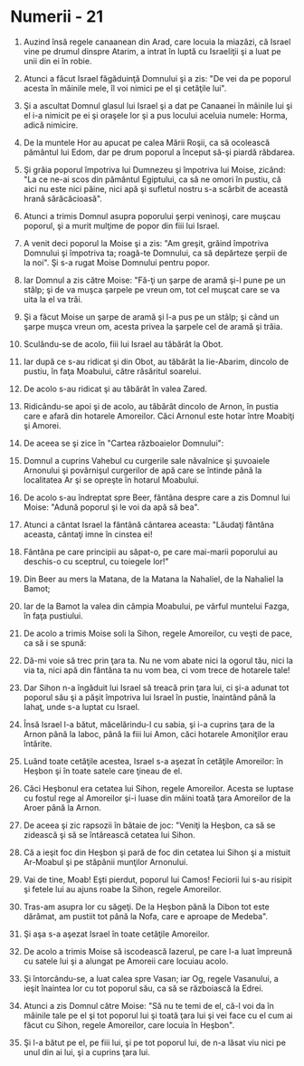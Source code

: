 # Numerii - 21

1. Auzind însă regele canaanean din Arad, care locuia la miazăzi, că Israel vine pe drumul dinspre Atarim, a intrat în luptă cu Israeliţii şi a luat pe unii din ei în robie. 

2. Atunci a făcut Israel făgăduinţă Domnului şi a zis: "De vei da pe poporul acesta în mâinile mele, îl voi nimici pe el şi cetăţile lui". 

3. Şi a ascultat Domnul glasul lui Israel şi a dat pe Canaanei în mâinile lui şi el i-a nimicit pe ei şi oraşele lor şi a pus locului aceluia numele: Horma, adică nimicire. 

4. De la muntele Hor au apucat pe calea Mării Roşii, ca să ocolească pământul lui Edom, dar pe drum poporul a început să-şi piardă răbdarea. 

5. Şi grăia poporul împotriva lui Dumnezeu şi împotriva lui Moise, zicând: "La ce ne-ai scos din pământul Egiptului, ca să ne omori în pustiu, că aici nu este nici pâine, nici apă şi sufletul nostru s-a scârbit de această hrană sărăcăcioasă". 

6. Atunci a trimis Domnul asupra poporului şerpi veninoşi, care muşcau poporul, şi a murit mulţime de popor din fiii lui Israel. 

7. A venit deci poporul la Moise şi a zis: "Am greşit, grăind împotriva Domnului şi împotriva ta; roagă-te Domnului, ca să depărteze şerpii de la noi". Şi s-a rugat Moise Domnului pentru popor. 

8. Iar Domnul a zis către Moise: "Fă-ţi un şarpe de aramă şi-l pune pe un stâlp; şi de va muşca şarpele pe vreun om, tot cel muşcat care se va uita la el va trăi. 

9. Şi a făcut Moise un şarpe de aramă şi l-a pus pe un stâlp; şi când un şarpe muşca vreun om, acesta privea la şarpele cel de aramă şi trăia. 

10. Sculându-se de acolo, fiii lui Israel au tăbărât la Obot. 

11. Iar după ce s-au ridicat şi din Obot, au tăbărât la Iie-Abarim, dincolo de pustiu, în faţa Moabului, către răsăritul soarelui. 

12. De acolo s-au ridicat şi au tăbărât în valea Zared. 

13. Ridicându-se apoi şi de acolo, au tăbărât dincolo de Arnon, în pustia care e afară din hotarele Amoreilor. Căci Arnonul este hotar între Moabiţi şi Amorei. 

14. De aceea se şi zice în "Cartea războaielor Domnului": 

15. Domnul a cuprins Vahebul cu curgerile sale năvalnice şi şuvoaiele Arnonului şi povârnişul curgerilor de apă care se întinde până la localitatea Ar şi se opreşte în hotarul Moabului. 

16. De acolo s-au îndreptat spre Beer, fântâna despre care a zis Domnul lui Moise: "Adună poporul şi le voi da apă să bea". 

17. Atunci a cântat Israel la fântână cântarea aceasta: "Lăudaţi fântâna aceasta, cântaţi imne în cinstea ei! 

18. Fântâna pe care principii au săpat-o, pe care mai-marii poporului au deschis-o cu sceptrul, cu toiegele lor!" 

19. Din Beer au mers la Matana, de la Matana la Nahaliel, de la Nahaliel la Bamot; 

20. Iar de la Bamot la valea din câmpia Moabului, pe vârful muntelui Fazga, în faţa pustiului. 

21. De acolo a trimis Moise soli la Sihon, regele Amoreilor, cu veşti de pace, ca să i se spună: 

22. Dă-mi voie să trec prin ţara ta. Nu ne vom abate nici la ogorul tău, nici la via ta, nici apă din fântâna ta nu vom bea, ci vom trece de hotarele tale!

23. Dar Sihon n-a îngăduit lui Israel să treacă prin ţara lui, ci şi-a adunat tot poporul său şi a păşit împotriva lui Israel în pustie, înaintând până la Iahaţ, unde s-a luptat cu Israel. 

24. Însă Israel l-a bătut, măcelărindu-l cu sabia, şi i-a cuprins ţara de la Arnon până la Iaboc, până la fiii lui Amon, căci hotarele Amoniţilor erau întărite. 

25. Luând toate cetăţile acestea, Israel s-a aşezat în cetăţile Amoreilor: în Heşbon şi în toate satele care ţineau de el. 

26. Căci Heşbonul era cetatea lui Sihon, regele Amoreilor. Acesta se luptase cu fostul rege al Amoreilor şi-i luase din mâini toată ţara Amoreilor de la Aroer până la Arnon. 

27. De aceea şi zic rapsozii în bătaie de joc: "Veniţi la Heşbon, ca să se zidească şi să se întărească cetatea lui Sihon. 

28. Că a ieşit foc din Heşbon şi pară de foc din cetatea lui Sihon şi a mistuit Ar-Moabul şi pe stăpânii munţilor Arnonului. 

29. Vai de tine, Moab! Eşti pierdut, poporul lui Camos! Feciorii lui s-au risipit şi fetele lui au ajuns roabe la Sihon, regele Amoreilor. 

30. Tras-am asupra lor cu săgeţi. De la Heşbon până la Dibon tot este dărâmat, am pustiit tot până la Nofa, care e aproape de Medeba". 

31. Şi aşa s-a aşezat Israel în toate cetăţile Amoreilor. 

32. De acolo a trimis Moise să iscodească Iazerul, pe care l-a luat împreună cu satele lui şi a alungat pe Amoreii care locuiau acolo. 

33. Şi întorcându-se, a luat calea spre Vasan; iar Og, regele Vasanului, a ieşit înaintea lor cu tot poporul său, ca să se războiască la Edrei. 

34. Atunci a zis Domnul către Moise: "Să nu te temi de el, că-l voi da în mâinile tale pe el şi tot poporul lui şi toată ţara lui şi vei face cu el cum ai făcut cu Sihon, regele Amoreilor, care locuia în Heşbon". 

35. Şi l-a bătut pe el, pe fiii lui, şi pe tot poporul lui, de n-a lăsat viu nici pe unul din ai lui, şi a cuprins ţara lui. 

